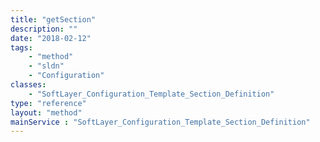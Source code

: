```yaml
---
title: "getSection"
description: ""
date: "2018-02-12"
tags:
    - "method"
    - "sldn"
    - "Configuration"
classes:
    - "SoftLayer_Configuration_Template_Section_Definition"
type: "reference"
layout: "method"
mainService : "SoftLayer_Configuration_Template_Section_Definition"
---
```

